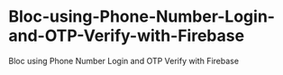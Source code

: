 # Bloc-using-Phone-Number-Login-and-OTP-Verify-with-Firebase
Bloc using Phone Number Login and OTP Verify with Firebase
